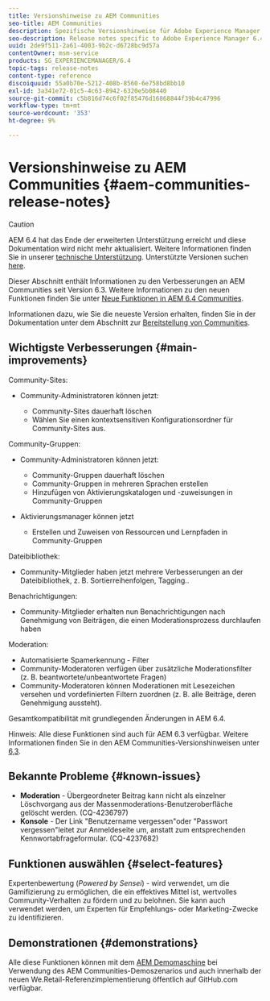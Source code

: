 ```yaml
---
title: Versionshinweise zu AEM Communities
seo-title: AEM Communities
description: Spezifische Versionshinweise für Adobe Experience Manager 6.4 Communities.
seo-description: Release notes specific to Adobe Experience Manager 6.4 Communities.
uuid: 2de9f511-2a61-4003-9b2c-d6728bc9d57a
contentOwner: msm-service
products: SG_EXPERIENCEMANAGER/6.4
topic-tags: release-notes
content-type: reference
discoiquuid: 55a0b70e-5212-408b-8560-6e758bd8bb10
exl-id: 3a341e72-01c5-4c63-8942-6320e5b08440
source-git-commit: c5b816d74c6f02f85476d16868844f39b4c47996
workflow-type: tm+mt
source-wordcount: '353'
ht-degree: 9%

---
```


# Versionshinweise zu AEM Communities {#aem-communities-release-notes}

>[!CAUTION]
>
>AEM 6.4 hat das Ende der erweiterten Unterstützung erreicht und diese Dokumentation wird nicht mehr aktualisiert. Weitere Informationen finden Sie in unserer [technische Unterstützung](https://helpx.adobe.com/de/support/programs/eol-matrix.html). Unterstützte Versionen suchen [here](https://experienceleague.adobe.com/docs/?lang=de).

Dieser Abschnitt enthält Informationen zu den Verbesserungen an AEM Communities seit Version 6.3. Weitere Informationen zu den neuen Funktionen finden Sie unter [Neue Funktionen in AEM 6.4 Communities](/help/communities/whats-new-aem-communities.md).

Informationen dazu, wie Sie die neueste Version erhalten, finden Sie in der Dokumentation unter dem Abschnitt zur [Bereitstellung von Communities](/help/communities/deploy-communities.md#latest-releases).

## Wichtigste Verbesserungen {#main-improvements}

Community-Sites:

* Community-Administratoren können jetzt:

   * Community-Sites dauerhaft löschen
   * Wählen Sie einen kontextsensitiven Konfigurationsordner für Community-Sites aus.

Community-Gruppen:

* Community-Administratoren können jetzt:

   * Community-Gruppen dauerhaft löschen
   * Community-Gruppen in mehreren Sprachen erstellen
   * Hinzufügen von Aktivierungskatalogen und -zuweisungen in Community-Gruppen

* Aktivierungsmanager können jetzt

   * Erstellen und Zuweisen von Ressourcen und Lernpfaden in Community-Gruppen

Dateibibliothek:

* Community-Mitglieder haben jetzt mehrere Verbesserungen an der Dateibibliothek, z. B. Sortierreihenfolgen, Tagging..

Benachrichtigungen:

* Community-Mitglieder erhalten nun Benachrichtigungen nach Genehmigung von Beiträgen, die einen Moderationsprozess durchlaufen haben

Moderation:

* Automatisierte Spamerkennung - Filter
* Community-Moderatoren verfügen über zusätzliche Moderationsfilter (z. B. beantwortete/unbeantwortete Fragen)
* Community-Moderatoren können Moderationen mit Lesezeichen versehen und vordefinierten Filtern zuordnen (z. B. alle Beiträge, deren Genehmigung aussteht).

Gesamtkompatibilität mit grundlegenden Änderungen in AEM 6.4.

Hinweis: Alle diese Funktionen sind auch für AEM 6.3 verfügbar. Weitere Informationen finden Sie in den AEM Communities-Versionshinweisen unter [6,3](https://helpx.adobe.com/de/experience-manager/6-3/release-notes.html).

## Bekannte Probleme {#known-issues}

* **Moderation** - Übergeordneter Beitrag kann nicht als einzelner Löschvorgang aus der Massenmoderations-Benutzeroberfläche gelöscht werden. (CQ-4236797)
* **Konsole** - Der Link &quot;Benutzername vergessen&quot;oder &quot;Passwort vergessen&quot;leitet zur Anmeldeseite um, anstatt zum entsprechenden Kennwortabfrageformular. (CQ-4237682)

## Funktionen auswählen {#select-features}

Expertenbewertung (*Powered by Sensei*) - wird verwendet, um die Gamifizierung zu ermöglichen, die ein effektives Mittel ist, wertvolles Community-Verhalten zu fördern und zu belohnen. Sie kann auch verwendet werden, um Experten für Empfehlungs- oder Marketing-Zwecke zu identifizieren.

## Demonstrationen {#demonstrations}

Alle diese Funktionen können mit dem [AEM Demomaschine](https://github.com/Adobe-Marketing-Cloud/aem-demo-machine/wiki) bei Verwendung des AEM Communities-Demoszenarios und auch innerhalb der neuen We.Retail-Referenzimplementierung öffentlich auf GitHub.com verfügbar.
